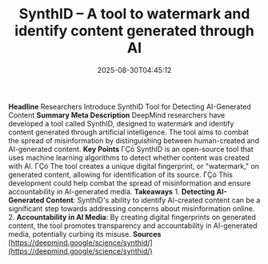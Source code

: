 ﻿---
title: "SynthID – A tool to watermark and identify content generated through AI"
date: "2025-08-30T04:45:12"
category: "Markets"
summary: ""
slug: "synthid  a tool to watermark and identify content generated "
source_urls:
  - "https://deepmind.google/science/synthid/"
seo:
  title: "SynthID – A tool to watermark and identify content generated through AI | Hash n Hedge"
  description: ""
  keywords: ["news", "markets", "brief"]
---
**Headline** Researchers Introduce SynthID Tool for Detecting AI-Generated Content  **Summary Meta Description** DeepMind researchers have developed a tool called SynthID, designed to watermark and identify content generated through artificial intelligence. The tool aims to combat the spread of misinformation by distinguishing between human-created and AI-generated content.  **Key Points**  ΓÇó SynthID is an open-source tool that uses machine learning algorithms to detect whether content was created with AI. ΓÇó The tool creates a unique digital fingerprint, or "watermark," on generated content, allowing for identification of its source. ΓÇó This development could help combat the spread of misinformation and ensure accountability in AI-generated media.  **Takeaways**  1. **Detecting AI-Generated Content**: SynthID's ability to identify AI-created content can be a significant step towards addressing concerns about misinformation online. 2. **Accountability in AI Media**: By creating digital fingerprints on generated content, the tool promotes transparency and accountability in AI-generated media, potentially curbing its misuse.  **Sources** [https://deepmind.google/science/synthid/](https://deepmind.google/science/synthid/) 
